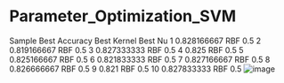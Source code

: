 # Parameter_Optimization_SVM

Sample	Best Accuracy	Best Kernel	Best Nu
1	0.828166667	RBF	0.5
2	0.819166667	RBF	0.5
3	0.827333333	RBF	0.5
4	0.825	RBF	0.5
5	0.825166667	RBF	0.5
6	0.821833333	RBF	0.5
7	0.827166667	RBF	0.5
8	0.826666667	RBF	0.5
9	0.821	RBF	0.5
10	0.827833333	RBF	0.5
![image](https://user-images.githubusercontent.com/101132056/233206286-15da2900-2efe-4264-9e1f-d50741c74e95.png)
